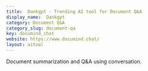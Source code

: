 ```yaml
---
title:  Dankgpt - Trending AI tool for Document Q&A
display_name:  Dankgpt
category: Document Q&A
category_slug: document-qa
key: documind_chat
website: https://www.documind.chat/
layout: aitool
---
```


Document summarization and Q&A using conversation.
